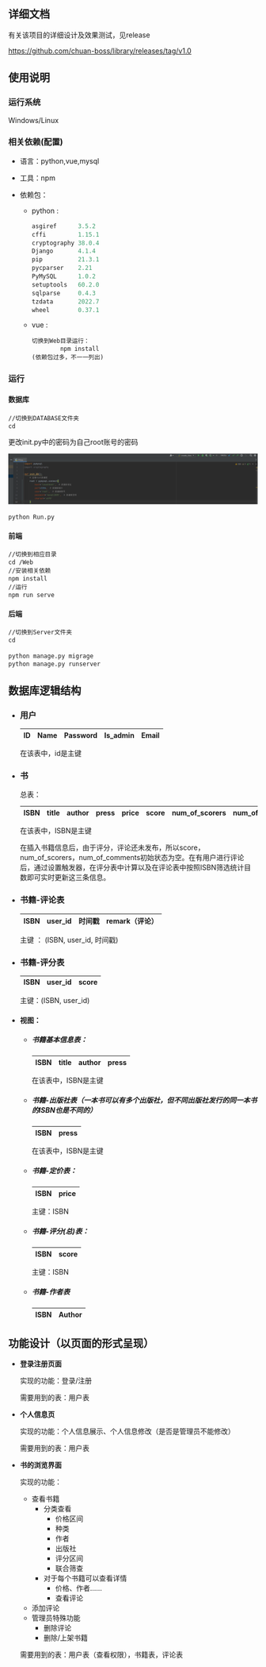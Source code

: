 ## 详细文档

有关该项目的详细设计及效果测试，见release

https://github.com/chuan-boss/library/releases/tag/v1.0

## 使用说明

### 运行系统

Windows/Linux

### 相关依赖(配置)

* 语言：python,vue,mysql

* 工具：npm

* 依赖包：

  * python : 

    ```python
    asgiref      3.5.2
    cffi         1.15.1
    cryptography 38.0.4
    Django       4.1.4
    pip          21.3.1
    pycparser    2.21
    PyMySQL      1.0.2
    setuptools   60.2.0
    sqlparse     0.4.3
    tzdata       2022.7
    wheel        0.37.1
    
    ```

  * vue : 

    ```vue
    切换到Web目录运行：
    		npm install
    (依赖包过多，不一一列出)
    ```

### 运行

#### 	数据库

```
//切换到DATABASE文件夹
cd
```

更改init.py中的密码为自己root账号的密码

![image-20221208200942505](.\MD_IMG\image-20221208200942505.png)

```
python Run.py
```


#### 	前端

``` 
//切换到相应目录
cd /Web
//安装相关依赖
npm install
//运行
npm run serve

```

#### 	后端

```
//切换到Server文件夹
cd 

python manage.py migrage
python manage.py runserver
```


## 数据库逻辑结构

- ### 用户

    | ID   | Name | Password | Is_admin | Email |
    | ---- | ---- | -------- | -------- | ----- |

    在该表中，id是主键

- ### 书

    总表：

    | ISBN | title | author | press | price | score | num_of_scorers | num_of_comments |
    | ---- | ----- | ------ | ----- | ----- | ----- | -------------- | --------------- |
 
    在该表中，ISBN是主键

    在插入书籍信息后，由于评分，评论还未发布，所以score，num_of_scorers，num_of_comments初始状态为空。在有用户进行评论后，通过设置触发器，在评分表中计算以及在评论表中按照ISBN筛选统计目数即可实时更新这三条信息。

- ### 书籍-评论表

    | ISBN | user_id | 时间戳 | remark（评论） |
    | ---- | ------- | ------ | -------------- |

    主键 ： (ISBN, user_id, 时间戳)

- ### 书籍-评分表

    | ISBN | user_id | score |
    | ---- | ------- | ----- |

    主键：(ISBN, user_id)

    

- #### 视图：

    - ##### 书籍基本信息表：

      | ISBN | title | author | press |
      | ---- | ----- | ------ | ----- |

      在该表中，ISBN是主键

    - ##### 书籍-出版社表（一本书可以有多个出版社，但不同出版社发行的同一本书的ISBN也是不同的）

      | ISBN | press |
      | ---- | ----- |

      在该表中，ISBN是主键

    - ##### 书籍-定价表：

      | ISBN | price |
      | ---- | ----- |

      主键：ISBN

    - ##### 书籍-评分(总)表：

      | ISBN | score |
      | ---- | ----- |

      主键：ISBN
  
    - ##### 书籍-作者表
  
      | ISBN | Author |
      | ---- | ------ |




## 功能设计（以页面的形式呈现）

* **登录注册页面**

  实现的功能：登录/注册

  需要用到的表：用户表

* **个人信息页**

  实现的功能：个人信息展示、个人信息修改（是否是管理员不能修改）

  需要用到的表：用户表

* **书的浏览界面**

  实现的功能：

  * 查看书籍
    * 分类查看
      * 价格区间
      * 种类
      * 作者
      * 出版社
      * 评分区间
      * 联合筛查
    * 对于每个书籍可以查看详情
      * 价格、作者......
      * 查看评论
  * 添加评论
  * 管理员特殊功能
    * 删除评论
    * 删除/上架书籍

  需要用到的表：用户表（查看权限），书籍表，评论表

